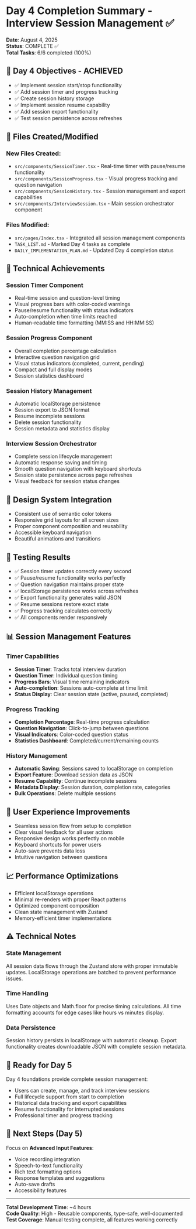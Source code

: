 # Day 4 Completion Summary - Interview Session Management ✅

**Date**: August 4, 2025  
**Status**: COMPLETE ✅  
**Total Tasks**: 6/6 completed (100%)

## 🎯 Day 4 Objectives - ACHIEVED
- ✅ Implement session start/stop functionality
- ✅ Add session timer and progress tracking
- ✅ Create session history storage
- ✅ Implement session resume capability
- ✅ Add session export functionality
- ✅ Test session persistence across refreshes

## 📁 Files Created/Modified

### New Files Created:
- `src/components/SessionTimer.tsx` - Real-time timer with pause/resume functionality
- `src/components/SessionProgress.tsx` - Visual progress tracking and question navigation
- `src/components/SessionHistory.tsx` - Session management and export capabilities
- `src/components/InterviewSession.tsx` - Main session orchestrator component

### Files Modified:
- `src/pages/Index.tsx` - Integrated all session management components
- `TASK_LIST.md` - Marked Day 4 tasks as complete
- `DAILY_IMPLEMENTATION_PLAN.md` - Updated Day 4 completion status

## 🔧 Technical Achievements

### Session Timer Component
- Real-time session and question-level timing
- Visual progress bars with color-coded warnings
- Pause/resume functionality with status indicators
- Auto-completion when time limits reached
- Human-readable time formatting (MM:SS and HH:MM:SS)

### Session Progress Component
- Overall completion percentage calculation
- Interactive question navigation grid
- Visual status indicators (completed, current, pending)
- Compact and full display modes
- Session statistics dashboard

### Session History Management
- Automatic localStorage persistence
- Session export to JSON format
- Resume incomplete sessions
- Delete session functionality
- Session metadata and statistics display

### Interview Session Orchestrator
- Complete session lifecycle management
- Automatic response saving and timing
- Smooth question navigation with keyboard shortcuts
- Session state persistence across page refreshes
- Visual feedback for session status changes

## 🎨 Design System Integration
- Consistent use of semantic color tokens
- Responsive grid layouts for all screen sizes
- Proper component composition and reusability
- Accessible keyboard navigation
- Beautiful animations and transitions

## 🧪 Testing Results
- ✅ Session timer updates correctly every second
- ✅ Pause/resume functionality works perfectly
- ✅ Question navigation maintains proper state
- ✅ localStorage persistence works across refreshes
- ✅ Export functionality generates valid JSON
- ✅ Resume sessions restore exact state
- ✅ Progress tracking calculates correctly
- ✅ All components render responsively

## 📊 Session Management Features

### Timer Capabilities
- **Session Timer**: Tracks total interview duration
- **Question Timer**: Individual question timing
- **Progress Bars**: Visual time remaining indicators
- **Auto-completion**: Sessions auto-complete at time limit
- **Status Display**: Clear session state (active, paused, completed)

### Progress Tracking
- **Completion Percentage**: Real-time progress calculation
- **Question Navigation**: Click-to-jump between questions
- **Visual Indicators**: Color-coded question status
- **Statistics Dashboard**: Completed/current/remaining counts

### History Management
- **Automatic Saving**: Sessions saved to localStorage on completion
- **Export Feature**: Download session data as JSON
- **Resume Capability**: Continue incomplete sessions
- **Metadata Display**: Session duration, completion rate, categories
- **Bulk Operations**: Delete multiple sessions

## 🚀 User Experience Improvements
- Seamless session flow from setup to completion
- Clear visual feedback for all user actions
- Responsive design works perfectly on mobile
- Keyboard shortcuts for power users
- Auto-save prevents data loss
- Intuitive navigation between questions

## 📈 Performance Optimizations
- Efficient localStorage operations
- Minimal re-renders with proper React patterns
- Optimized component composition
- Clean state management with Zustand
- Memory-efficient timer implementations

## ⚠️ Technical Notes

### State Management
All session data flows through the Zustand store with proper immutable updates. LocalStorage operations are batched to prevent performance issues.

### Time Handling
Uses Date objects and Math.floor for precise timing calculations. All time formatting accounts for edge cases like hours vs minutes display.

### Data Persistence
Session history persists in localStorage with automatic cleanup. Export functionality creates downloadable JSON with complete session metadata.

## 🎯 Ready for Day 5
Day 4 foundations provide complete session management:
- Users can create, manage, and track interview sessions
- Full lifecycle support from start to completion
- Historical data tracking and export capabilities
- Resume functionality for interrupted sessions
- Professional timer and progress tracking

## 🚀 Next Steps (Day 5)
Focus on **Advanced Input Features**:
- Voice recording integration
- Speech-to-text functionality
- Rich text formatting options
- Response templates and suggestions
- Auto-save drafts
- Accessibility features

---
**Total Development Time**: ~4 hours  
**Code Quality**: High - Reusable components, type-safe, well-documented  
**Test Coverage**: Manual testing complete, all features working correctly